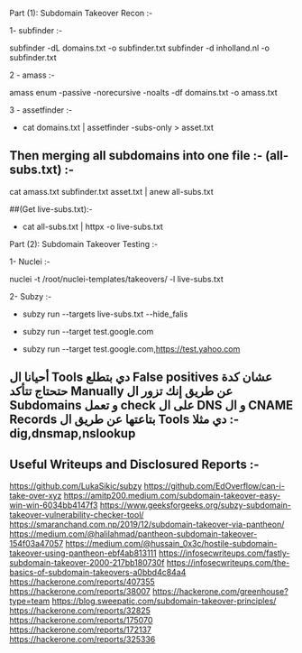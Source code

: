 Part (1):  Subdomain Takeover Recon :-

 1- subfinder :-

subfinder -dL domains.txt -o subfinder.txt subfinder -d inholland.nl -o subfinder.txt

2 - amass :-
 
amass enum -passive -norecursive -noalts -df domains.txt -o amass.txt

3 - assetfinder :-

- cat domains.txt | assetfinder -subs-only > asset.txt 

 ## Then merging all subdomains into one file :-  (all-subs.txt) :-

cat amass.txt subfinder.txt asset.txt | anew all-subs.txt

##(Get live-subs.txt):-

 - cat all-subs.txt | httpx -o live-subs.txt

Part (2): Subdomain Takeover Testing :-

1- Nuclei :-

nuclei -t /root/nuclei-templates/takeovers/ -l live-subs.txt

2- Subzy :-  

-  subzy run --targets live-subs.txt --hide_falis

- subzy run --target test.google.com

- subzy run --target test.google.com,https://test.yahoo.com

## أحيانا ال Tools دي بتطلع False positives عشان كدة حتحتاج تتأكد Manually عن طريق إنك تزور ال Subdomains و تعمل check على ال DNS و ال CNAME Records بتاعتها عن طريق ال Tools دي مثلا :- dig,dnsmap,nslookup

 ## Useful Writeups and Disclosured Reports :-

https://github.com/LukaSikic/subzy
https://github.com/EdOverflow/can-i-take-over-xyz
https://amitp200.medium.com/subdomain-takeover-easy-win-win-6034bb4147f3 https://www.geeksforgeeks.org/subzy-subdomain-takeover-vulnerability-checker-tool/
https://smaranchand.com.np/2019/12/subdomain-takeover-via-pantheon/
https://medium.com/@halilahmad/pantheon-subdomain-takeover-154f03a47057
https://medium.com/@hussain_0x3c/hostile-subdomain-takeover-using-pantheon-ebf4ab813111
https://infosecwriteups.com/fastly-subdomain-takeover-2000-217bb180730f
https://infosecwriteups.com/the-basics-of-subdomain-takeovers-a0bbd4c84a4
https://hackerone.com/reports/407355
https://hackerone.com/reports/38007
https://hackerone.com/greenhouse?type=team
https://blog.sweepatic.com/subdomain-takeover-principles/
https://hackerone.com/reports/32825
https://hackerone.com/reports/175070
https://hackerone.com/reports/172137
https://hackerone.com/reports/325336

